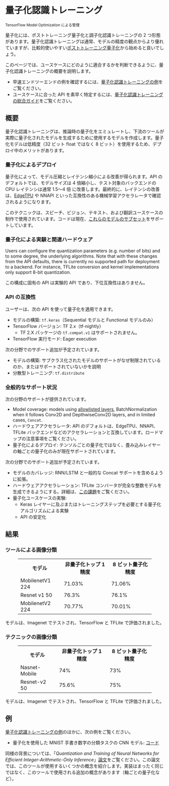 # 量子化認識トレーニング

<sub>TensorFlow Model Optimization による管理</sub>

量子化には、ポストトレーニング量子化と調子化認識トレーニングの 2 つ形態があります。量子化認識トレーニングは通常、モデルの精度の観点からより優れていますが、比較的使いやすい[ポストトレーニング量子化](post_training.md)から始めると良いでしょう。

このページでは、ユースケースにどのように適合するかを判断できるように、量子化認識トレーニングの概要を説明します。

- 早速エンドツーエンドの例を確認するには、[量子化認識トレーニングの例](training_example.md)をご覧ください。
- ユースケースに合った API を素早く特定するには、[量子化認識トレーニングの総合ガイド](training_comprehensive_guide.md)をご覧ください。

## 概要

量子化認識トレーニングは、推論時の量子化をエミュレートし、下流のツールが実際に量子化されたモデルを生成するために使用するモデルを作成します。量子化モデルは低精度（32 ビット float ではなく 8 ビット）を使用するため、デプロイ中のメリットがあります。

### 量子化によるデプロイ

量子化によって、モデル圧縮とレイテンシ縮小による改善が得られます。API のデフォルトでは、モデルサイズは 4 倍縮小し、テスト対象のバックエンドの CPU レイテンシは通常 1.5～4 倍 に改善します。最終的に、レイテンシの改善は、[EdgeTPU](https://coral.ai/docs/edgetpu/benchmarks/) や NNAPI といった互換性のある機械学習アクセラレータで確認されるようになります。

このテクニックは、スピーチ、ビジョン、テキスト、および翻訳ユースケースの制作で使用されています。コードは現在、[これらのモデルのサブセット](#general-support-matrix)をサポートしています。

### 量子化による実験と関連ハードウェア

Users can configure the quantization parameters (e.g. number of bits) and to some degree, the underlying algorithms. Note that with these changes from the API defaults, there is currently no supported path for deployment to a backend. For instance, TFLite conversion and kernel implementations only support 8-bit quantization.

この構成に固有の API は実験的 API であり、下位互換性はありません。

### API の互換性

ユーザーは、次の API を使って量子化を適用できます。

- モデルの構築: `tf.keras`（Sequential モデルと Functional モデルのみ）
- TensorFlow バージョン: TF 2.x（tf-nightly）
    - TF 2.X パッケージの `tf.compat.v1` はサポートされません。
- TensorFlow 実行モード: Eager execution

次の分野でのサポート追加が予定されています。

<!-- TODO(tfmot): file Github issues. -->

- モデルの構築: サブクラス化されたモデルのサポートがなぜ制限されているのか、またはサポートされていないかを説明
- 分散型トレーニング: `tf.distribute`

### 全般的なサポート状況

次の分野のサポートが提供されています。

- Model coverage: models using [allowlisted layers](https://github.com/tensorflow/model-optimization/tree/master/tensorflow_model_optimization/python/core/quantization/keras/default_8bit/default_8bit_quantize_registry.py), BatchNormalization when it follows Conv2D and DepthwiseConv2D layers, and in limited cases, `Concat`.
    <!-- TODO(tfmot): add more details and ensure they are all correct. -->
- ハードウェアアクセラレータ: API のデフォルトは、EdgeTPU、NNAPI、TFLite バックエンドなどのアクセラレーションと互換しています。ロードマップの注意事項をご覧ください。
- 量子化によるデプロイ: テンソルごとの量子化ではなく、畳み込みレイヤーの軸ごとの量子化のみが現在サポートされています。

次の分野でのサポート追加が予定されています。

<!-- TODO(tfmot): file Github issue. Update as more functionality is added prior
to launch. -->

- モデルのカバレッジ: RNN/LSTM と一般的な Concat サポートを含めるように拡張。
- ハードウェアアクセラレーション: TFLite コンバータが完全な整数モデルを生成できるようにする。詳細は、[この課題](https://github.com/tensorflow/tensorflow/issues/38285)をご覧ください。
- 量子化ユースケースの実験:
    - Keras レイヤーに及ぶまたはトレーニングステップを必要とする量子化アルゴリズムによる実験
    - API の安定化

## 結果

### ツールによる画像分類

<figure>
  <table>
    <tr>
      <th>モデル</th>
      <th>非量子化トップ 1 精度</th>
      <th>8 ビット量子化精度</th>
    </tr>
    <tr>
      <td>MobilenetV1 224</td>
      <td>71.03%</td>
      <td>71.06%</td>
    </tr>
    <tr>
      <td>Resnet v1 50</td>
      <td>76.3%</td>
      <td>76.1%</td>
    </tr>
    <tr>
      <td>MobilenetV2 224</td>
      <td>70.77%</td>
      <td>70.01%</td>
    </tr>
 </table>
</figure>

モデルは、Imagenet でテストされ、TensorFlow と TFLite で評価されました。

### テクニックの画像分類

<figure>
  <table>
    <tr>
      <th>モデル</th>
      <th>非量子化トップ 1 精度</th>
      <th>8 ビット量子化精度</th>
    </tr>
<tr>
      <td>Nasnet-Mobile</td>
      <td>74%</td>
      <td>73%</td>
    </tr>
    <tr>
      <td>Resnet-v2 50</td>
      <td>75.6%</td>
      <td>75%</td>
    </tr>
 </table>
</figure>

モデルは、Imagenet でテストされ、TensorFlow と TFLite で評価されました。

## 例

[量子化認識トレーニングの例](training_example.md)のほかに、次の例をご覧ください。

- 量子化を使用した MNIST 手書き数字の分類タスクの CNN モデル: [コード](https://github.com/tensorflow/model-optimization/blob/master/tensorflow_model_optimization/python/core/quantization/keras/quantize_functional_test.py)

同様の背景については、「*Quantization and Training of Neural Networks for Efficient Integer-Arithmetic-Only Inference*」[論文](https://arxiv.org/abs/1712.05877)をご覧ください。この論文では、このツールが使用するいくつかの概念を紹介します。実装はまったく同じではなく、このツールで使用される追加の概念があります（軸ごとの量子化など）。
